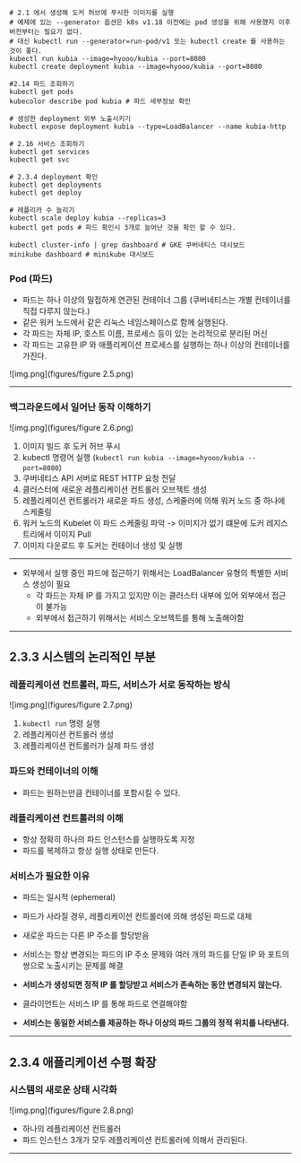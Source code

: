 ```shell
# 2.1 에서 생성해 도커 허브에 푸시한 이미지를 실행
# 예제에 있는 --generator 옵션은 k8s v1.18 이전에는 pod 생성을 위해 사용했지 이후 버전부터는 필요가 없다.
# 대신 kubectl run --generator=run-pod/v1 또는 kubectl create 를 사용하는 것이 좋다.
kubectl run kubia --image=hyooo/kubia --port=8080
kubectl create deployment kubia --image=hyooo/kubia --port=8080

#2.14 파드 조회하기
kubectl get pods
kubecolor describe pod kubia # 파드 세부정보 확인

# 생성한 deployment 외부 노출시키기
kubectl expose deployment kubia --type=LoadBalancer --name kubia-http

# 2.16 서비스 조회하기
kubectl get services
kubectl get svc

# 2.3.4 deployment 확인
kubectl get deployments
kubectl get deploy

# 레플리카 수 늘리기
kubectl scale deploy kubia --replicas=3
kubectl get pods # 파드 확인시 3개로 늘어난 것을 확인 할 수 있다.

kubectl cluster-info | grep dashboard # GKE 쿠버네티스 대시보드
minikube dashboard # minikube 대시보드
```

### **Pod (파드)**
  * 파드는 하나 이상의 밀접하게 연관된 컨테이너 그룹 (쿠버네티스는 개별 컨테이너를 직접 다루지 않는다.)
  * 같은 워커 노드에서 같은 리눅스 네임스페이스로 함께 실행된다.
  * 각 파드는 자체 IP, 호스트 이름, 프로세스 등이 있는 논리적으로 분리된 머신
  * 각 파드는 고유한 IP 와 애플리케이션 프로세스를 실행하는 하나 이상의 컨테이너를 가진다.

![img.png](figures/figure 2.5.png)

---

### 백그라운드에서 일어난 동작 이해하기

![img.png](figures/figure 2.6.png)
1. 이미지 빌드 후 도커 허브 푸시
2. kubectl 명령어 실행 (`kubectl run kubia --image=hyooo/kubia --port=8080`)
3. 쿠버네티스 API 서버로 REST HTTP 요청 전달
4. 클러스터에 새로운 레플리케이션 컨트롤러 오브젝트 생성
5. 레플리케이션 컨트롤러가 새로운 파드 생성, 스케줄러에 의해 워커 노드 중 하나에 스케줄링
6. 워커 노드의 Kubelet 이 파드 스케줄링 파악 -> 이미지가 없기 떄문에 도커 레지스트리에서 이미지 Pull
7. 이미지 다운로드 후 도커는 컨테이너 생성 및 실행

---

* 외부에서 실행 중인 파드에 접근하기 위해서는 LoadBalancer 유형의 특별한 서비스 생성이 필요
  * 각 파드는 자체 IP 를 가지고 있지만 이는 클러스터 내부에 있어 외부에서 접근이 불가능
  * 외부에서 접근하기 위해서는 서비스 오브젝트를 통해 노출해야함

---

## 2.3.3 시스템의 논리적인 부분

### 레플리케이션 컨트롤러, 파드, 서비스가 서로 동작하는 방식
![img.png](figures/figure 2.7.png)

1. `kubectl run` 명령 실행 
2. 레플리케이션 컨트롤러 생성 
3. 레플리케이션 컨트롤러가 실제 파드 생성

### 파드와 컨테이너의 이해

* 파드는 원하는만큼 컨테이너를 포함시킬 수 있다.

### 레플리케이션 컨트롤러의 이해

* 항상 정확히 하나의 파드 인스턴스를 실행하도록 지정
* 파드를 복제하고 항상 실행 상태로 만든다.

### 서비스가 필요한 이유

* 파드는 일시적 (ephemeral)
* 파드가 사라질 경우, 레플리케이션 컨트롤러에 의해 생성된 파드로 대체
* 새로운 파드는 다른 IP 주소를 할당받음


* 서비스는 항상 변경되는 파드의 IP 주소 문제와 여러 개의 파드를 단일 IP 와 포트의 쌍으로 노출시키는 문제를 해결
* **서비스가 생성되면 정적 IP 를 할당받고 서비스가 존속하는 동안 변경되지 않는다.**
* 클라이언트는 서비스 IP 를 통해 파드로 연결해야함
* **서비스는 동일한 서비스를 제공하는 하나 이상의 파드 그룹의 정적 위치를 나타낸다.**

---

## 2.3.4 애플리케이션 수평 확장

### 시스템의 새로운 상태 시각화

![img.png](figures/figure 2.8.png)

* 하나의 레플리케이션 컨트롤러
* 파드 인스턴스 3개가 모두 레플리케이션 컨트롤러에 의해서 관리된다.

---